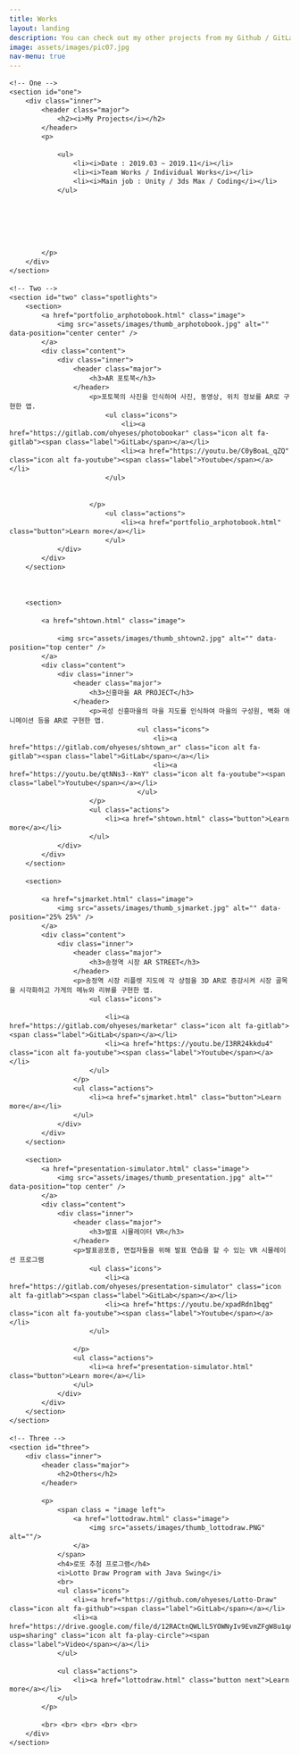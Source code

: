 ```yaml
---
title: Works
layout: landing
description: You can check out my other projects from my Github / GitLab
image: assets/images/pic07.jpg
nav-menu: true
---
```


<!-- Main -->
<div id="main">

	<!-- One -->
	<section id="one">
		<div class="inner">
			<header class="major">
				<h2><i>My Projects</i></h2>
			</header>
			<p>
				
				<ul>
					<li><i>Date : 2019.03 ~ 2019.11</i></li>
					<li><i>Team Works / Individual Works</i></li>
					<li><i>Main job : Unity / 3ds Max / Coding</i></li>
				</ul>
			
			


			
			
			</p>
		</div>
	</section>

	<!-- Two -->
	<section id="two" class="spotlights">
		<section>
			<a href="portfolio_arphotobook.html" class="image">
				<img src="assets/images/thumb_arphotobook.jpg" alt="" data-position="center center" />
			</a>
			<div class="content">
				<div class="inner">
					<header class="major">
						<h3>AR 포토북</h3>
					</header>
						<p>포토북의 사진을 인식하여 사진, 동영상, 위치 정보를 AR로 구현한 앱.
							<ul class="icons">
								<li><a href="https://gitlab.com/ohyeses/photobookar" class="icon alt fa-gitlab"><span class="label">GitLab</span></a></li>
								<li><a href="https://youtu.be/C0yBoaL_qZQ" class="icon alt fa-youtube"><span class="label">Youtube</span></a></li>
							</ul>
									
									
						</p>
							<ul class="actions">
								<li><a href="portfolio_arphotobook.html" class="button">Learn more</a></li>
							</ul>
				</div>
			</div>
		</section>



		<section>

			<a href="shtown.html" class="image">

				<img src="assets/images/thumb_shtown2.jpg" alt="" data-position="top center" />
			</a>
			<div class="content">
				<div class="inner">
					<header class="major">
						<h3>신흥마을 AR PROJECT</h3>
					</header>
						<p>곡성 신흥마을의 마을 지도를 인식하여 마을의 구성원, 벽화 애니메이션 등을 AR로 구현한 앱.
									<ul class="icons">
										<li><a href="https://gitlab.com/ohyeses/shtown_ar" class="icon alt fa-gitlab"><span class="label">GitLab</span></a></li>
										<li><a href="https://youtu.be/qtNNs3--KmY" class="icon alt fa-youtube"><span class="label">Youtube</span></a></li>
									</ul>
						</p>
						<ul class="actions">
							<li><a href="shtown.html" class="button">Learn more</a></li>
						</ul>
				</div>
			</div>
		</section>

		<section>

			<a href="sjmarket.html" class="image">
				<img src="assets/images/thumb_sjmarket.jpg" alt="" data-position="25% 25%" />
			</a>
			<div class="content">
				<div class="inner">
					<header class="major">
						<h3>송정역 시장 AR STREET</h3>
					</header>
					<p>송정역 시장 리플렛 지도에 각 상점을 3D AR로 증강시켜 시장 골목을 시각화하고 가게의 메뉴와 리뷰를 구현한 앱. 
						<ul class="icons">

							<li><a href="https://gitlab.com/ohyeses/marketar" class="icon alt fa-gitlab"><span class="label">GitLab</span></a></li>
							<li><a href="https://youtu.be/I3RR24kkdu4" class="icon alt fa-youtube"><span class="label">Youtube</span></a></li>
						</ul>
					</p>
					<ul class="actions">
						<li><a href="sjmarket.html" class="button">Learn more</a></li>
					</ul>
				</div>
			</div>
		</section>

		<section>
			<a href="presentation-simulator.html" class="image">
				<img src="assets/images/thumb_presentation.jpg" alt="" data-position="top center" />
			</a>
			<div class="content">
				<div class="inner">
					<header class="major">
						<h3>발표 시뮬레이터 VR</h3>
					</header>
					<p>발표공포증, 면접자들을 위해 발표 연습을 할 수 있는 VR 시뮬레이션 프로그램
						<ul class="icons">
							<li><a href="https://gitlab.com/ohyeses/presentation-simulator" class="icon alt fa-gitlab"><span class="label">GitLab</span></a></li>
							<li><a href="https://youtu.be/xpadRdn1bqg" class="icon alt fa-youtube"><span class="label">Youtube</span></a></li>
						</ul>
						
					</p>
					<ul class="actions">
						<li><a href="presentation-simulator.html" class="button">Learn more</a></li>
					</ul>
				</div>
			</div>
		</section>
	</section>

	<!-- Three -->
	<section id="three">
		<div class="inner">
			<header class="major">
				<h2>Others</h2>
			</header>

			<p>
				<span class = "image left">
					<a href="lottodraw.html" class="image">
						<img src="assets/images/thumb_lottodraw.PNG" alt=""/>
					</a>
				</span>
				<h4>로또 추첨 프로그램</h4>
				<i>Lotto Draw Program with Java Swing</i>
				<br>
				<ul class="icons">
					<li><a href="https://github.com/ohyeses/Lotto-Draw" class="icon alt fa-github"><span class="label">GitLab</span></a></li>
					<li><a href="https://drive.google.com/file/d/12RACtnQWLlL5YOWNyIv9EvmZFgW8u1qA/view?usp=sharing" class="icon alt fa-play-circle"><span class="label">Video</span></a></li>
				</ul>

				<ul class="actions">
					<li><a href="lottodraw.html" class="button next">Learn more</a></li>
				</ul>
			</p>
		
			<br> <br> <br> <br> <br>
		</div>
	</section>

</div>